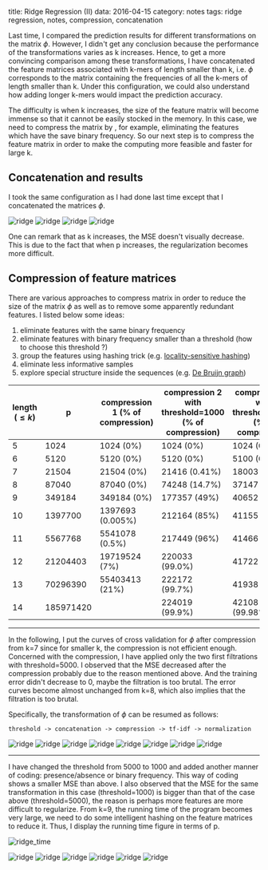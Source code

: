 title: Ridge Regression (II)
data: 2016-04-15
category: notes
tags: ridge regression, notes, compression, concatenation

Last time, I compared the prediction results for different transformations on the matrix $\phi$. However, I didn't get any conclusion because the performance of the transformations varies as k increases. Hence, to get a more convincing comparison among these transformations, I have concatenated the feature matrices associated with k-mers of length smaller than k, i.e. $\phi$ corresponds to the matrix containing the frequencies of all the k-mers of length smaller than k. Under this configuration, we could also understand how adding longer k-mers would impact the prediction accuracy.

The difficulty is when k increases, the size of the feature matrix will become immense so that it cannot be easily stocked in the memory. In this case, we need to compress the matrix by , for example, eliminating the features which have the save binary frequency. So our next step is to compress the feature matrix in order to make the computing more feasible and faster for large k.

## Concatenation and results

I took the same configuration as I had done last time except that I concatenated the matrices $\phi$.

![ridge]({filename}/images/ridge/logY_concatenate/ridge_5.png)
![ridge]({filename}/images/ridge/logY_concatenate/ridge_6.png)
![ridge]({filename}/images/ridge/logY_concatenate/ridge_7.png)
![ridge]({filename}/images/ridge/logY_concatenate/ridge_8.png)

One can remark that as k increases, the MSE doesn't visually decrease. This is due to the fact that when p increases, the regularization becomes more difficult.

## Compression of feature matrices

There are various approaches to compress matrix in order to reduce the size of the matrix $\phi$ as well as to remove some apparently redundant features. I listed below some ideas:

1. eliminate features with the same binary frequency
2. eliminate features with binary frequency smaller than a threshold (how to choose this threshold ?)
3. group the features using hashing trick (e.g. [locality-sensitive hashing][1])
4. eliminate less informative samples
5. explore special structure inside the sequences (e.g. [De Bruijn graph][2])

| length ($\le k$) | p | compression 1 (% of compression) | compression 2 with threshold=1000 (% of compression)| compression 2 with threshold=5000 (% of compression)|
| ---------------- | -- | ----------|-----------| ---------|
| 5 | 1024 | 1024 (0%) | 1024 (0%) | 1024 (0%) |
| 6 | 5120 | 5120 (0%) | 5120 (0%) | 5100 (0.39%)|
| 7 | 21504 | 21504 (0%) | 21416 (0.41%) | 18003 (16.3%) |
| 8 | 87040 | 87040 (0%) | 74248 (14.7%) | 37147 (57.3%) |
| 9 | 349184 | 349184 (0%) | 177357 (49%) | 40652 (88%) |
| 10 | 1397700 | 1397693 (0.005%) | 212164 (85%) | 41155 (97%) |
| 11 | 5567768 | 5541078 (0.5%) | 217449 (96%) | 41466 (99.3%) |
| 12 | 21204403 | 19719524 (7%) | 220033 (99.0%) | 41722 (99.8%) |
| 13 | 70296390 | 55403413 (21%) | 222172 (99.7%) | 41938 (99.9%) |
| 14 | 185971420 | | 224019 (99.9%) | 42108 (99.98%) |

--------
In the following, I put the curves of cross validation for $\phi$ after compression from k=7 since for smaller k, the compression is not efficient enough. Concerned with the compression, I have applied only the two first filtrations with threshold=5000. I observed that the MSE decreased after the compression probably due to the reason mentioned above. And the training error didn't decrease to 0, maybe the filtration is too brutal. The error curves become almost unchanged from k=8, which also implies that the filtration is too brutal.

Specifically, the transformation of $\phi$ can be resumed as follows:
```
threshold -> concatenation -> compression -> tf-idf -> normalization
```

![ridge]({filename}/images/ridge/logY_concatenate_filter5000/ridge_7.png)
![ridge]({filename}/images/ridge/logY_concatenate_filter5000/ridge_8.png)
![ridge]({filename}/images/ridge/logY_concatenate_filter5000/ridge_9.png)
![ridge]({filename}/images/ridge/logY_concatenate_filter5000/ridge_10.png)
![ridge]({filename}/images/ridge/logY_concatenate_filter5000/ridge_11.png)
![ridge]({filename}/images/ridge/logY_concatenate_filter5000/ridge_12.png)
![ridge]({filename}/images/ridge/logY_concatenate_filter5000/ridge_13.png)
![ridge]({filename}/images/ridge/logY_concatenate_filter5000/ridge_14.png)

-------
I have changed the threshold from 5000 to 1000 and added another manner of coding: presence/absence or binary frequency. This way of coding shows a smaller MSE than above. I also observed that the MSE for the same transformation in this case (threshold=1000) is bigger than that of the case above (threshold=5000), the reason is perhaps more features are more difficult to regularize. From k=9, the running time of the program becomes very large, we need to do some intelligent hashing on the feature matrices to reduce it. Thus, I display the running time figure in terms of p.

![ridge_time]({filename}/images/time/ridge.png)

![ridge]({filename}/images/ridge/logY_concatenate_filter1000/ridge_5.png)
![ridge]({filename}/images/ridge/logY_concatenate_filter1000/ridge_6.png)
![ridge]({filename}/images/ridge/logY_concatenate_filter1000/ridge_7.png)
![ridge]({filename}/images/ridge/logY_concatenate_filter1000/ridge_8.png)
![ridge]({filename}/images/ridge/logY_concatenate_filter1000/ridge_9.png)
![ridge]({filename}/images/ridge/logY_concatenate_filter1000/ridge_10.png)


[1]: https://en.wikipedia.org/wiki/Locality-sensitive_hashing
[2]: https://en.wikipedia.org/wiki/De_Bruijn_graph
